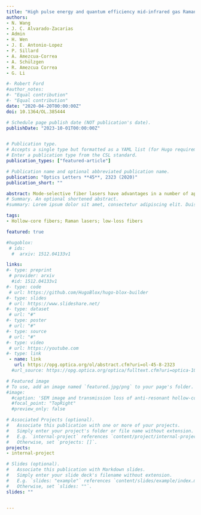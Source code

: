 ```yaml
---
title: "High pulse energy and quantum efficiency mid-infrared gas Raman fiber laser targeting CO2 absorption at 4.2 µm"
authors:
- N. Wang
- J. C. Alvarado-Zacarias
- Admin
- H. Wen
- J. E. Antonio-Lopez
- P. Sillard
- A. Amezcua-Correa
- A. Schülzgen
- R. Amezcua Correa
- G. Li

#- Robert Ford
#author_notes:
#- "Equal contribution"
#- "Equal contribution"
date: "2020-04-20T00:00:00Z"
doi: 10.1364/OL.385444

# Schedule page publish date (NOT publication's date).
publishDate: "2023-10-01T00:00:00Z"


# Publication type.
# Accepts a single type but formatted as a YAML list (for Hugo requirements).
# Enter a publication type from the CSL standard.
publication_types: ["featured-article"]

# Publication name and optional abbreviated publication name.
publication: "Optics Letters **45**, 2323 (2020)"
publication_short: ""

abstract: Mode-selective fiber lasers have advantages in a number of applications. Here we propose and experimentally demonstrate a transverse mode-selective few-mode Brillouin fiber laser using the mode-selective photonic lantern. We generated the lowest three orders of linearly polarized (LP) modes based on both intramodal and intermodal stimulated Brillouin scattering (SBS). Their slope efficiencies, optical spectra, mode profiles, and linewidths were measured.
# Summary. An optional shortened abstract.
#summary: Lorem ipsum dolor sit amet, consectetur adipiscing elit. Duis posuere tellus ac convallis placerat. Proin tincidunt magna sed ex sollicitudin condimentum.

tags:
- Hollow-core fibers; Raman lasers; low-loss fibers

featured: true

#hugoblox:
 # ids:
  #  arxiv: 1512.04133v1

links:
#- type: preprint
 # provider: arxiv
  #id: 1512.04133v1
#- type: code
 # url: https://github.com/HugoBlox/hugo-blox-builder
#- type: slides
 # url: https://www.slideshare.net/
#- type: dataset
 # url: "#"
#- type: poster
 # url: "#"
#- type: source
 # url: "#"
#- type: video
 # url: https://youtube.com
#- type: link
 - name: link
   url: https://opg.optica.org/ol/abstract.cfm?uri=ol-45-8-2323
  #url_source: https://opg.optica.org/optica/fulltext.cfm?uri=optica-10-10-1253

# Featured image
# To use, add an image named `featured.jpg/png` to your page's folder. 
#image:
  #caption: 'SEM image and transmission loss of anti-resonant hollow-core fiber'
  #focal_point: "TopRight"
  #preview_only: false

# Associated Projects (optional).
#   Associate this publication with one or more of your projects.
#   Simply enter your project's folder or file name without extension.
#   E.g. `internal-project` references `content/project/internal-project/index.md`.
#   Otherwise, set `projects: []`.
projects:
- internal-project

# Slides (optional).
#   Associate this publication with Markdown slides.
#   Simply enter your slide deck's filename without extension.
#   E.g. `slides: "example"` references `content/slides/example/index.md`.
#   Otherwise, set `slides: ""`.
slides: ""


---
```

